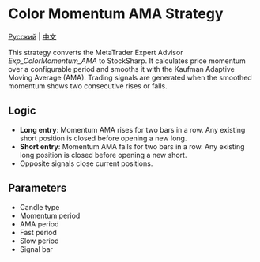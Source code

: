 # Color Momentum AMA Strategy
[Русский](README_ru.md) | [中文](README_cn.md)

This strategy converts the MetaTrader Expert Advisor *Exp_ColorMomentum_AMA* to StockSharp.
It calculates price momentum over a configurable period and smooths it with the Kaufman Adaptive Moving Average (AMA).
Trading signals are generated when the smoothed momentum shows two consecutive rises or falls.

## Logic
- **Long entry**: Momentum AMA rises for two bars in a row. Any existing short position is closed before opening a new long.
- **Short entry**: Momentum AMA falls for two bars in a row. Any existing long position is closed before opening a new short.
- Opposite signals close current positions.

## Parameters
- Candle type
- Momentum period
- AMA period
- Fast period
- Slow period
- Signal bar
